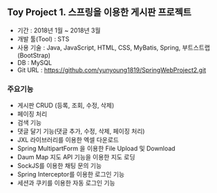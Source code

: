 ## Toy Project 1. 스프링을 이용한 게시판 프로젝트

* 기간 : 2018년 1월 ~ 2018년 3월
* 개발 툴(Tool) : STS
* 사용 기술 : Java, JavaScript, HTML, CSS, MyBatis, Spring, 부트스트랩(BootStrap) 
* DB : MySQL
* Git URL : https://github.com/yunyoung1819/SpringWebProject2.git


### 주요기능
* 게시판 CRUD (등록, 조회, 수정, 삭제)
* 페이징 처리
* 검색 기능
* 댓글 달기 기능(댓글 추가, 수정, 삭제, 페이징 처리)
* JXL 라이브러리를 이용한 엑셀 다운로드
* Spring MultipartForm 을 이용한 File Upload 및 Download
* Daum Map 지도 API 기능을 이용한 지도 로딩
* SockJS를 이용한 채팅 문의 기능 
* Spring Interceptor를 이용한 로그인 기능 
* 세션과 쿠키를 이용한 자동 로그인 기능
